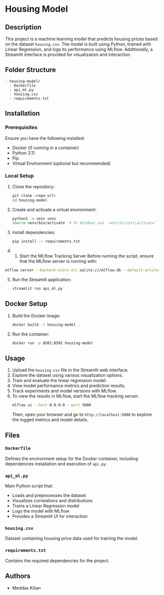 # Housing Model

## Description
This project is a machine learning model that predicts housing prices based on the dataset `housing.csv`. The model is built using Python, trained with Linear Regression, and logs its performance using MLflow. Additionally, a Streamlit interface is provided for visualization and interaction.

## Folder Structure
```
- housing-model/
  - Dockerfile
  - api_ml.py
  - housing.csv
  - requirements.txt
```

## Installation
### Prerequisites
Ensure you have the following installed:
- Docker (if running in a container)
- Python 3.11
- Pip
- Virtual Environment (optional but recommended)

### Local Setup
1. Clone the repository:
   ```bash
   git clone <repo-url>
   cd housing-model
   ```
2. Create and activate a virtual environment:
   ```bash
   python3 -m venv venv
   source venv/bin/activate  # On Windows use `venv\Scripts\activate`
   ```
3. Install dependencies:
   ```bash
   pip install -r requirements.txt
   ```

4. 1. Start the MLflow Tracking Server
Before running the script, ensure that the MLflow server is running with:
```bash
mlflow server --backend-store-uri sqlite:///mlflow.db --default-artifact-root ./mlruns --host 127.0.0.1 --port 8080
```

5. Run the Streamlit application:
   ```bash
   streamlit run api_ml.py
   ```

## Docker Setup
1. Build the Docker image:
   ```bash
   docker build -t housing-model .
   ```
2. Run the container:
   ```bash
   docker run -p 8501:8501 housing-model
   ```

## Usage
1. Upload the `housing.csv` file in the Streamlit web interface.
2. Explore the dataset using various visualization options.
3. Train and evaluate the linear regression model.
4. View model performance metrics and prediction results.
5. Track experiments and model versions with MLflow.
6. To view the results in MLflow, start the MLflow tracking server:
   ```bash
   mlflow ui --host 0.0.0.0 --port 5000
   ```
   Then, open your browser and go to `http://localhost:5000` to explore the logged metrics and model details.

## Files
### `Dockerfile`
Defines the environment setup for the Docker container, including dependencies installation and execution of `api.py`.

### `api_ml.py`
Main Python script that:
- Loads and preprocesses the dataset
- Visualizes correlations and distributions
- Trains a Linear Regression model
- Logs the model with MLflow
- Provides a Streamlit UI for interaction

### `housing.csv`
Dataset containing housing price data used for training the model.

### `requirements.txt`
Contains the required dependencies for the project.

## Authors
- Meddas Kilian


